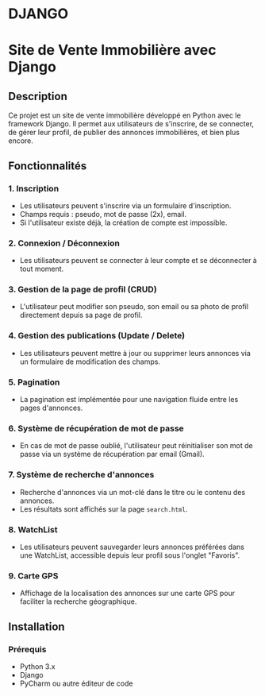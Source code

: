 # DJANGO

# Site de Vente Immobilière avec Django

## Description
Ce projet est un site de vente immobilière développé en Python avec le framework Django. Il permet aux utilisateurs de s'inscrire, de se connecter, de gérer leur profil, de publier des annonces immobilières, et bien plus encore.

## Fonctionnalités

### 1. Inscription
- Les utilisateurs peuvent s'inscrire via un formulaire d'inscription.
- Champs requis : pseudo, mot de passe (2x), email.
- Si l'utilisateur existe déjà, la création de compte est impossible.

### 2. Connexion / Déconnexion
- Les utilisateurs peuvent se connecter à leur compte et se déconnecter à tout moment.

### 3. Gestion de la page de profil (CRUD)
- L'utilisateur peut modifier son pseudo, son email ou sa photo de profil directement depuis sa page de profil.

### 4. Gestion des publications (Update / Delete)
- Les utilisateurs peuvent mettre à jour ou supprimer leurs annonces via un formulaire de modification des champs.

### 5. Pagination
- La pagination est implémentée pour une navigation fluide entre les pages d'annonces.

### 6. Système de récupération de mot de passe
- En cas de mot de passe oublié, l'utilisateur peut réinitialiser son mot de passe via un système de récupération par email (Gmail).

### 7. Système de recherche d'annonces
- Recherche d'annonces via un mot-clé dans le titre ou le contenu des annonces.
- Les résultats sont affichés sur la page `search.html`.

### 8. WatchList
- Les utilisateurs peuvent sauvegarder leurs annonces préférées dans une WatchList, accessible depuis leur profil sous l'onglet "Favoris".

### 9. Carte GPS
- Affichage de la localisation des annonces sur une carte GPS pour faciliter la recherche géographique.

## Installation

### Prérequis
- Python 3.x
- Django
- PyCharm ou autre éditeur de code